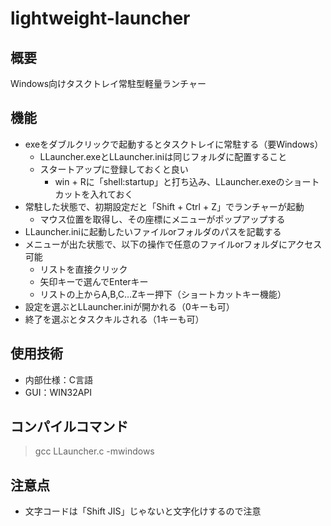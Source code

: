 # lightweight-launcher

## 概要
Windows向けタスクトレイ常駐型軽量ランチャー

## 機能
- exeをダブルクリックで起動するとタスクトレイに常駐する（要Windows）
    - LLauncher.exeとLLauncher.iniは同じフォルダに配置すること
    - スタートアップに登録しておくと良い
        - win + Rに「shell:startup」と打ち込み、LLauncher.exeのショートカットを入れておく
- 常駐した状態で、初期設定だと「Shift + Ctrl + Z」でランチャーが起動
    - マウス位置を取得し、その座標にメニューがポップアップする
- LLauncher.iniに起動したいファイルorフォルダのパスを記載する
- メニューが出た状態で、以下の操作で任意のファイルorフォルダにアクセス可能
    - リストを直接クリック
    - 矢印キーで選んでEnterキー
    - リストの上からA,B,C…Zキー押下（ショートカットキー機能）
- 設定を選ぶとLLauncher.iniが開かれる（0キーも可）
- 終了を選ぶとタスクキルされる（1キーも可）

## 使用技術
- 内部仕様：C言語
- GUI：WIN32API

## コンパイルコマンド

>gcc LLauncher.c -mwindows

## 注意点
- 文字コードは「Shift JIS」じゃないと文字化けするので注意